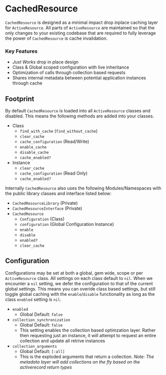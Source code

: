 # CachedResource
`CachedResource` is designed as a minimal impact drop inplace caching layer for `ActiveResource`. All parts of `ActiveResource` are maintained so that the only changes to your existing codebase that are required to fully leverage the power of `CachedResource` is cache invalidation.

### Key Features
- _Just Works_ drop in place design
- Class & Global scoped configuration with live inheritance 
- Optimization of calls through collection based requests
- Shares internal metadata between potential application instances through cache

## Footprint
By default `CachedResource` is loaded into all `ActiveResource` classes and disabled. This means the following methods are added into your classes.
- Class
  - `find_with_cache` (`find_without_cache`)
  - `clear_cache`
  - `cache_configuration` (Read/Write)
  - `enable_cache`
  - `disable_cache`
  - `cache_enabled?`
- Instance
  - `clear_cache`
  - `cache_configuration` (Read Only)
  - `cache_enabled?`

Internally `CachedResource` also uses the following Modules/Namespaces with the public library classes and interface listed below:
- `CachedResourceLibrary` (Private)
- `CachedResourceInterface` (Private)
- `CachedResource`
  - `Configuration` (Class)
  - `configuration` (Global Configuration Instance)
  - `enable`
  - `disable`
  - `enabled?`
  - `clear_cache`
  
## Configuration
Configurations may be set at both a global, gem wide, scope or per `ActiveResource` class. All settings on each class default to `nil`. When we encounter a `nil` setting, we defer the configuration to that of the current global settings. This means you can overide class based settings, but still toggle global caching with the `enable`/`disable` functionality as long as the class `enabled` setting is `nil`.

- `enabled`
  - Global Default: `false`
- `collection_synchronization`
  - Global Default: `false`
  - This setting enables the collection based optimzation layer. Rather then requesting just an instance, it will attempt to request an entire collection and update all retrive instances
- `collection_arguments`
  - Global Default: `[:all]`
  - This is the exploded arguments that return a collection. _Note: The metadata layer will add collections on the fly based on the activerecord return types_